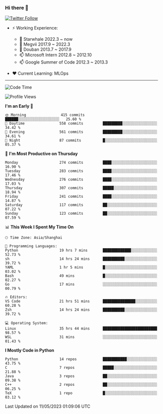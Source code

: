### Hi there 👋

[![Twitter Follow](https://img.shields.io/twitter/follow/tianweidut?style=social)](https://twitter.com/tianweidut)

- ⚡ Working Experience:
  - 🔭 Starwhale 2022.3 ~ now
  - 🌱 Megvii 2017.9 ~ 2022.3
  - 🌱 Douban 2013.7 ~ 2017.9
  - 📫 Microsoft Intern 2012.8 ~ 2012.10
  - 📫 Google Summer of Code 2012.3 ~ 2013.3

- ❤️ Current Learning: MLOps

---
<!--START_SECTION:waka-->
![Code Time](http://img.shields.io/badge/Code%20Time-4%2C029%20hrs%2010%20mins-blue)

![Profile Views](http://img.shields.io/badge/Profile%20Views-1-blue)

**I'm an Early 🐤** 

```text
🌞 Morning                415 commits         ██████░░░░░░░░░░░░░░░░░░░   25.60 % 
🌆 Daytime                558 commits         █████████░░░░░░░░░░░░░░░░   34.42 % 
🌃 Evening                561 commits         █████████░░░░░░░░░░░░░░░░   34.61 % 
🌙 Night                  87 commits          █░░░░░░░░░░░░░░░░░░░░░░░░   05.37 % 
```
📅 **I'm Most Productive on Thursday** 

```text
Monday                   274 commits         ████░░░░░░░░░░░░░░░░░░░░░   16.90 % 
Tuesday                  283 commits         ████░░░░░░░░░░░░░░░░░░░░░   17.46 % 
Wednesday                276 commits         ████░░░░░░░░░░░░░░░░░░░░░   17.03 % 
Thursday                 307 commits         █████░░░░░░░░░░░░░░░░░░░░   18.94 % 
Friday                   241 commits         ████░░░░░░░░░░░░░░░░░░░░░   14.87 % 
Saturday                 117 commits         ██░░░░░░░░░░░░░░░░░░░░░░░   07.22 % 
Sunday                   123 commits         ██░░░░░░░░░░░░░░░░░░░░░░░   07.59 % 
```


📊 **This Week I Spent My Time On** 

```text
🕑︎ Time Zone: Asia/Shanghai

💬 Programming Languages: 
Python                   19 hrs 7 mins       █████████████░░░░░░░░░░░░   52.73 % 
sh                       14 hrs 24 mins      ██████████░░░░░░░░░░░░░░░   39.72 % 
YAML                     1 hr 5 mins         █░░░░░░░░░░░░░░░░░░░░░░░░   03.02 % 
Bash                     49 mins             █░░░░░░░░░░░░░░░░░░░░░░░░   02.27 % 
Go                       17 mins             ░░░░░░░░░░░░░░░░░░░░░░░░░   00.79 % 

🔥 Editors: 
VS Code                  21 hrs 51 mins      ███████████████░░░░░░░░░░   60.28 % 
Zsh                      14 hrs 24 mins      ██████████░░░░░░░░░░░░░░░   39.72 % 

💻 Operating System: 
Linux                    35 hrs 44 mins      █████████████████████████   98.57 % 
WSL                      31 mins             ░░░░░░░░░░░░░░░░░░░░░░░░░   01.43 % 
```

**I Mostly Code in Python** 

```text
Python                   14 repos            ███████████░░░░░░░░░░░░░░   43.75 % 
C                        7 repos             █████░░░░░░░░░░░░░░░░░░░░   21.88 % 
Java                     3 repos             ██░░░░░░░░░░░░░░░░░░░░░░░   09.38 % 
C++                      2 repos             ██░░░░░░░░░░░░░░░░░░░░░░░   06.25 % 
TeX                      1 repo              █░░░░░░░░░░░░░░░░░░░░░░░░   03.12 % 
```




 Last Updated on 11/05/2023 01:09:06 UTC
<!--END_SECTION:waka-->
